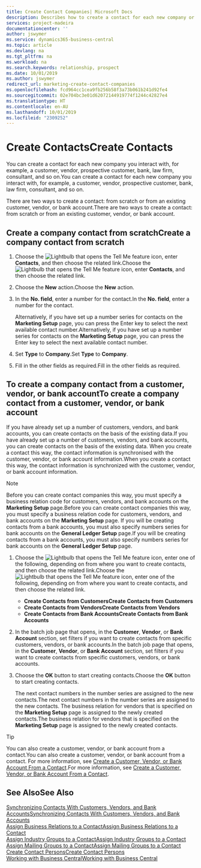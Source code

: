 ```yaml
---
title: Create Contact Companies| Microsoft Docs
description: Describes how to create a contact for each new company or prospective company you interact with or have a relationship with.
services: project-madeira
documentationcenter: ''
author: jswymer
ms.service: dynamics365-business-central
ms.topic: article
ms.devlang: na
ms.tgt_pltfrm: na
ms.workload: na
ms.search.keywords: relationship, prospect
ms.date: 10/01/2019
ms.author: jswymer
redirect_url: marketing-create-contact-companies
ms.openlocfilehash: fcd964cc1cea9fb256b58f3a73b061b241d92fe4
ms.sourcegitcommit: 02e704bc3e01d62072144919774f1244c42827e4
ms.translationtype: HT
ms.contentlocale: en-AU
ms.lasthandoff: 10/01/2019
ms.locfileid: "2309252"
---
```

# <a name="create-contacts"></a><span data-ttu-id="a47e4-103">Create Contacts</span><span class="sxs-lookup"><span data-stu-id="a47e4-103">Create Contacts</span></span>
<span data-ttu-id="a47e4-104">You can create a contact for each new company you interact with, for example, a customer, vendor, prospective customer, bank, law firm, consultant, and so on.</span><span class="sxs-lookup"><span data-stu-id="a47e4-104">You can create a contact for each new company you interact with, for example, a customer, vendor, prospective customer, bank, law firm, consultant, and so on.</span></span>

<span data-ttu-id="a47e4-105">There are two ways to create a contact: from scratch or from an existing customer, vendor, or bank account.</span><span class="sxs-lookup"><span data-stu-id="a47e4-105">There are two ways to create a contact: from scratch or from an existing customer, vendor, or bank account.</span></span>

## <a name="create-a-company-contact-from-scratch"></a><span data-ttu-id="a47e4-106">Create a company contact from scratch</span><span class="sxs-lookup"><span data-stu-id="a47e4-106">Create a company contact from scratch</span></span>
1. <span data-ttu-id="a47e4-107">Choose the ![Lightbulb that opens the Tell Me feature](media/ui-search/search_small.png "Tell me what you want to do") icon, enter **Contacts**, and then choose the related link.</span><span class="sxs-lookup"><span data-stu-id="a47e4-107">Choose the ![Lightbulb that opens the Tell Me feature](media/ui-search/search_small.png "Tell me what you want to do") icon, enter **Contacts**, and then choose the related link.</span></span>
2. <span data-ttu-id="a47e4-108">Choose the **New** action.</span><span class="sxs-lookup"><span data-stu-id="a47e4-108">Choose the **New** action.</span></span>
3. <span data-ttu-id="a47e4-109">In the **No. field**, enter a number for the contact.</span><span class="sxs-lookup"><span data-stu-id="a47e4-109">In the **No. field**, enter a number for the contact.</span></span>

    <span data-ttu-id="a47e4-110">Alternatively, if you have set up a number series for contacts on the **Marketing Setup** page, you can press the Enter key to select the next available contact number.</span><span class="sxs-lookup"><span data-stu-id="a47e4-110">Alternatively, if you have set up a number series for contacts on the **Marketing Setup** page, you can press the Enter key to select the next available contact number.</span></span>  
4. <span data-ttu-id="a47e4-111">Set **Type** to **Company**.</span><span class="sxs-lookup"><span data-stu-id="a47e4-111">Set **Type** to **Company**.</span></span>
5. <span data-ttu-id="a47e4-112">Fill in the other fields as required.</span><span class="sxs-lookup"><span data-stu-id="a47e4-112">Fill in the other fields as required.</span></span>

## <a name="to-create-a-company-contact-from-a-customer-vendor-or-bank-account"></a><span data-ttu-id="a47e4-113">To create a company contact from a customer, vendor, or bank account</span><span class="sxs-lookup"><span data-stu-id="a47e4-113">To create a company contact from a customer, vendor, or bank account</span></span>
<span data-ttu-id="a47e4-114">If you have already set up a number of customers, vendors, and bank accounts, you can create contacts on the basis of the existing data.</span><span class="sxs-lookup"><span data-stu-id="a47e4-114">If you have already set up a number of customers, vendors, and bank accounts, you can create contacts on the basis of the existing data.</span></span> <span data-ttu-id="a47e4-115">When you create a contact this way, the contact information is synchronised with the customer, vendor, or bank account information.</span><span class="sxs-lookup"><span data-stu-id="a47e4-115">When you create a contact this way, the contact information is synchronized with the customer, vendor, or bank account information.</span></span>

> [!NOTE]  
>   <span data-ttu-id="a47e4-116">Before you can create contact companies this way, you must specify a business relation code for customers, vendors, and bank accounts on the **Marketing Setup** page.</span><span class="sxs-lookup"><span data-stu-id="a47e4-116">Before you can create contact companies this way, you must specify a business relation code for customers, vendors, and bank accounts on the **Marketing Setup** page.</span></span> <span data-ttu-id="a47e4-117">If you will be creating contacts from a bank accounts, you must also specify numbers series for bank accounts on the **General Ledger Setup** page.</span><span class="sxs-lookup"><span data-stu-id="a47e4-117">If you will be creating contacts from a bank accounts, you must also specify numbers series for bank accounts on the **General Ledger Setup** page.</span></span>

1. <span data-ttu-id="a47e4-118">Choose the ![Lightbulb that opens the Tell Me feature](media/ui-search/search_small.png "Tell me what you want to do") icon, enter one of the following, depending on from where you want to create contacts, and then choose the related link.</span><span class="sxs-lookup"><span data-stu-id="a47e4-118">Choose the ![Lightbulb that opens the Tell Me feature](media/ui-search/search_small.png "Tell me what you want to do") icon, enter one of the following, depending on from where you want to create contacts, and then choose the related link.</span></span>
   * <span data-ttu-id="a47e4-119">**Create Contacts from Customers**</span><span class="sxs-lookup"><span data-stu-id="a47e4-119">**Create Contacts from Customers**</span></span>
   * <span data-ttu-id="a47e4-120">**Create Contacts from Vendors**</span><span class="sxs-lookup"><span data-stu-id="a47e4-120">**Create Contacts from Vendors**</span></span>
   * <span data-ttu-id="a47e4-121">**Create Contacts from Bank Accounts**</span><span class="sxs-lookup"><span data-stu-id="a47e4-121">**Create Contacts from Bank Accounts**</span></span>
2. <span data-ttu-id="a47e4-122">In the batch job page that opens, in the **Customer**, **Vendor**, or **Bank Account** section, set filters if you want to create contacts from specific customers, vendors, or bank accounts.</span><span class="sxs-lookup"><span data-stu-id="a47e4-122">In the batch job page that opens, in the **Customer**, **Vendor**, or **Bank Account** section, set filters if you want to create contacts from specific customers, vendors, or bank accounts.</span></span>
3. <span data-ttu-id="a47e4-123">Choose the **OK** button to start creating contacts.</span><span class="sxs-lookup"><span data-stu-id="a47e4-123">Choose the **OK** button to start creating contacts.</span></span>

    <span data-ttu-id="a47e4-124">The next contact numbers in the number series are assigned to the new contacts.</span><span class="sxs-lookup"><span data-stu-id="a47e4-124">The next contact numbers in the number series are assigned to the new contacts.</span></span> <span data-ttu-id="a47e4-125">The business relation for vendors that is specified on the **Marketing Setup** page is assigned to the newly created contacts.</span><span class="sxs-lookup"><span data-stu-id="a47e4-125">The business relation for vendors that is specified on the **Marketing Setup** page is assigned to the newly created contacts.</span></span>

> [!TIP]  
>   <span data-ttu-id="a47e4-126">You can also create a customer, vendor, or bank account from a contact.</span><span class="sxs-lookup"><span data-stu-id="a47e4-126">You can also create a customer, vendor, or bank account from a contact.</span></span> <span data-ttu-id="a47e4-127">For more information, see [Create a Customer, Vendor, or Bank Account From a Contact](marketing-how-create-contacts-new-customers-vendors-bank-accounts.md).</span><span class="sxs-lookup"><span data-stu-id="a47e4-127">For more information, see [Create a Customer, Vendor, or Bank Account From a Contact](marketing-how-create-contacts-new-customers-vendors-bank-accounts.md).</span></span>

## <a name="see-also"></a><span data-ttu-id="a47e4-128">See Also</span><span class="sxs-lookup"><span data-stu-id="a47e4-128">See Also</span></span>
[<span data-ttu-id="a47e4-129">Synchronizing Contacts With Customers, Vendors, and Bank Accounts</span><span class="sxs-lookup"><span data-stu-id="a47e4-129">Synchronizing Contacts With Customers, Vendors, and Bank Accounts</span></span>](marketing-synchronize-contacts-customers-vendors-bank-accounts.md)  
[<span data-ttu-id="a47e4-130">Assign Business Relations to a Contact</span><span class="sxs-lookup"><span data-stu-id="a47e4-130">Assign Business Relations to a Contact</span></span>](marketing-business-relations.md#AssignBusRelContact)  
[<span data-ttu-id="a47e4-131">Assign Industry Groups to a Contact</span><span class="sxs-lookup"><span data-stu-id="a47e4-131">Assign Industry Groups to a Contact</span></span>](marketing-industry-groups.md#AssignIndustryGroupContact)  
[<span data-ttu-id="a47e4-132">Assign Mailing Groups to a Contact</span><span class="sxs-lookup"><span data-stu-id="a47e4-132">Assign Mailing Groups to a Contact</span></span>](marketing-mailing-groups.md#AssignMailGroupContact)  
[<span data-ttu-id="a47e4-133">Create Contact Persons</span><span class="sxs-lookup"><span data-stu-id="a47e4-133">Create Contact Persons</span></span>](marketing-create-contact-persons.md)  
[<span data-ttu-id="a47e4-134">Working with Business Central</span><span class="sxs-lookup"><span data-stu-id="a47e4-134">Working with Business Central</span></span>](ui-work-product.md)
